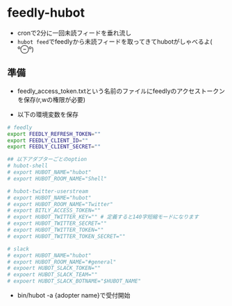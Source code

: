# feedly-hubot

* cronで2分に一回未読フィードを垂れ流し
* `hubot feed`でfeedlyから未読フィードを取ってきてhubotがしゃべるよ( ⁰⊖⁰)

## 準備

* feedly_access_token.txtという名前のファイルにfeedlyのアクセストークンを保存(r,wの権限が必要)

* 以下の環境変数を保存

```sh
# feedly
export FEEDLY_REFRESH_TOKEN=""
export FEEDLY_CLIENT_ID=""
export FEEDLY_CLIENT_SECRET=""

## 以下アダプターごとのoption
# hubot-shell
# export HUBOT_NAME="hubot"
# export HUBOT_ROOM_NAME="Shell"

# hubot-twitter-userstream
# export HUBOT_NAME="hubot"
# export HUBOT_ROOM_NAME="Twitter"
# export BITLY_ACCESS_TOKEN=""
# export HUBOT_TWITTER_KEY="" # 定義すると140字短縮モードになります
# export HUBOT_TWITTER_SECRET=""
# export HUBOT_TWITTER_TOKEN=""
# export HUBOT_TWITTER_TOKEN_SECRET=""

# slack
# export HUBOT_NAME="hubot"
# export HUBOT_ROOM_NAME="#general"
# expoert HUBOT_SLACK_TOKEN=""
# expoert HUBOT_SLACK_TEAM=""
# expoert HUBOT_SLACK_BOTNAME="$HUBOT_NAME"
```

* bin/hubot -a {adopter name}で受付開始

